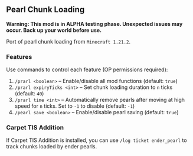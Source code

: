 ## Pearl Chunk Loading

**Warning: This mod is in ALPHA testing phase. Unexpected issues may occur. Back up your world before use.**

Port of pearl chunk loading from `Minecraft 1.21.2`.

### Features

Use commands to control each feature (OP permissions required):

1. `/prarl <boolean>` – Enable/disable all mod functions (default: `true`)
2. `/prarl expiryTicks <int>` – Set chunk loading duration to `n` ticks (default: `40`)
3. `/prarl time <int>` – Automatically remove pearls after moving at high speed for `n` ticks. Set to `-1` to disable (default: `-1`)
4. `/pearl save <boolean>` – Enable/disable pearl saving (default: `true`)

### Carpet TIS Addition

If Carpet TIS Addition is installed, you can use `/log ticket ender_pearl` to track chunks loaded by ender pearls.  
